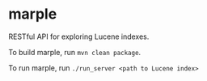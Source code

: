 # marple

RESTful API for exploring Lucene indexes.

To build marple, run `mvn clean package`.

To run marple, run `./run_server <path to Lucene index>`
